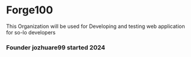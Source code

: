 # Forge100
This Organization will be used for Developing and testing web application for so-lo developers

### Founder jozhuare99 started 2024
